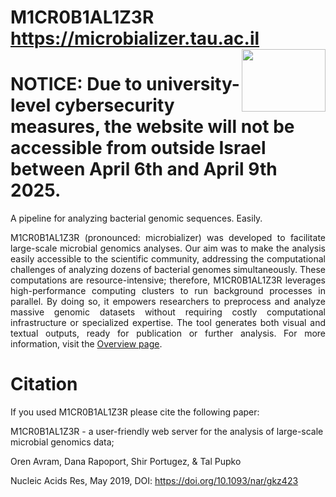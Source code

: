 # M1CR0B1AL1Z3R<br>https://microbializer.tau.ac.il <img align="right" src="html/pics/logo.gif" width="134" height="100">  <br>
# NOTICE:  Due to university-level cybersecurity measures, the website will not be accessible from outside Israel between April 6th and April 9th 2025.

A pipeline for analyzing bacterial genomic sequences. Easily.

<p align="justify">
M1CR0B1AL1Z3R (pronounced: microbializer) was developed to facilitate large-scale microbial genomics analyses. Our aim was to make the analysis easily accessible to the scientific community, addressing the computational challenges of analyzing dozens of bacterial genomes simultaneously. These computations are resource-intensive; therefore, M1CR0B1AL1Z3R leverages high-performance computing clusters to run background processes in parallel. By doing so, it empowers researchers to preprocess and analyze massive genomic datasets without requiring costly computational infrastructure or specialized expertise. The tool generates both visual and textual outputs, ready for publication or further analysis. For more information, visit the <a href="https://microbializer.tau.ac.il/overview">Overview page</a>.

# Citation 
If you used M1CR0B1AL1Z3R please cite the following paper:

M1CR0B1AL1Z3R - a user-friendly web server for the analysis of large-scale microbial genomics data;

Oren Avram, Dana Rapoport, Shir Portugez, & Tal Pupko

Nucleic Acids Res, May 2019, DOI: https://doi.org/10.1093/nar/gkz423
